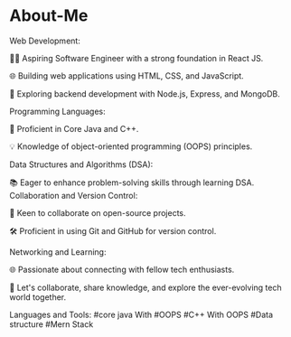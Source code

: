 # About-Me
Web Development:

👨‍💻 Aspiring Software Engineer with a strong foundation in React JS.

🌐 Building web applications using HTML, CSS, and JavaScript.

🌱 Exploring backend development with Node.js, Express, and MongoDB.

Programming Languages:

🚀 Proficient in Core Java and C++.

💡 Knowledge of object-oriented programming (OOPS) principles.

Data Structures and Algorithms (DSA):

📚 Eager to enhance problem-solving skills through learning DSA.
Collaboration and Version Control:

🔗 Keen to collaborate on open-source projects.

🛠️ Proficient in using Git and GitHub for version control.

Networking and Learning:

🌐 Passionate about connecting with fellow tech enthusiasts.

🤝 Let's collaborate, share knowledge, and explore the ever-evolving tech world together.

Languages and Tools:
#core java With #OOPS
#C++ With OOPS
#Data structure
#Mern Stack 
